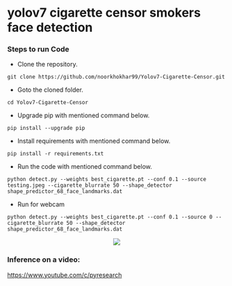 # yolov7 cigarette censor smokers face detection





### Steps to run Code
- Clone the repository.
```
git clone https://github.com/noorkhokhar99/Yolov7-Cigarette-Censor.git
```
- Goto the cloned folder.
```
cd Yolov7-Cigarette-Censor

```
- Upgrade pip with mentioned command below.
```
pip install --upgrade pip
```
- Install requirements with mentioned command below.
```
pip install -r requirements.txt
```
- Run the code with mentioned command below.

`python detect.py --weights best_cigarette.pt --conf 0.1 --source testing.jpeg --cigarette_blurrate 50 --shape_detector shape_predictor_68_face_landmarks.dat`

 - Run for webcam
 
`python detect.py --weights best_cigarette.pt --conf 0.1 --source 0 --cigarette_blurrate 50 --shape_detector shape_predictor_68_face_landmarks.dat`


<p align="center">
<img src="https://github.com/noorkhokhar99/Object-Tracking-Dashboard-YOLOv7/blob/main/Screen%20Shot%201444-04-11%20at%2011.08.33%20PM.png">
</p>






### Inference on a video:
https://www.youtube.com/c/pyresearch
